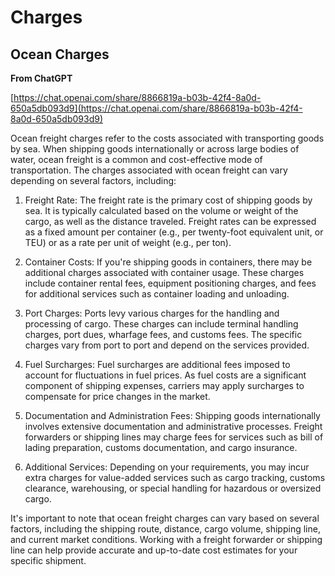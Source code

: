 # Charges

## Ocean Charges

**From ChatGPT**

[https://chat.openai.com/share/8866819a-b03b-42f4-8a0d-650a5db093d9](https://chat.openai.com/share/8866819a-b03b-42f4-8a0d-650a5db093d9)

Ocean freight charges refer to the costs associated with transporting goods by sea. When shipping goods internationally or across large bodies of water, ocean freight is a common and cost-effective mode of transportation. The charges associated with ocean freight can vary depending on several factors, including:

1. Freight Rate: The freight rate is the primary cost of shipping goods by sea. It is typically calculated based on the volume or weight of the cargo, as well as the distance traveled. Freight rates can be expressed as a fixed amount per container (e.g., per twenty-foot equivalent unit, or TEU) or as a rate per unit of weight (e.g., per ton).

2. Container Costs: If you're shipping goods in containers, there may be additional charges associated with container usage. These charges include container rental fees, equipment positioning charges, and fees for additional services such as container loading and unloading.

3. Port Charges: Ports levy various charges for the handling and processing of cargo. These charges can include terminal handling charges, port dues, wharfage fees, and customs fees. The specific charges vary from port to port and depend on the services provided.

4. Fuel Surcharges: Fuel surcharges are additional fees imposed to account for fluctuations in fuel prices. As fuel costs are a significant component of shipping expenses, carriers may apply surcharges to compensate for price changes in the market.

5. Documentation and Administration Fees: Shipping goods internationally involves extensive documentation and administrative processes. Freight forwarders or shipping lines may charge fees for services such as bill of lading preparation, customs documentation, and cargo insurance.

6. Additional Services: Depending on your requirements, you may incur extra charges for value-added services such as cargo tracking, customs clearance, warehousing, or special handling for hazardous or oversized cargo.

It's important to note that ocean freight charges can vary based on several factors, including the shipping route, distance, cargo volume, shipping line, and current market conditions. Working with a freight forwarder or shipping line can help provide accurate and up-to-date cost estimates for your specific shipment.
